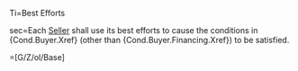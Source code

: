 Ti=Best Efforts

sec=Each <a href="#SPA.Def.Seller(s).Def" class="definedterm">Seller</a> shall use its best efforts to cause the conditions in {Cond.Buyer.Xref} (other than {Cond.Buyer.Financing.Xref}) to be satisfied.

=[G/Z/ol/Base]
